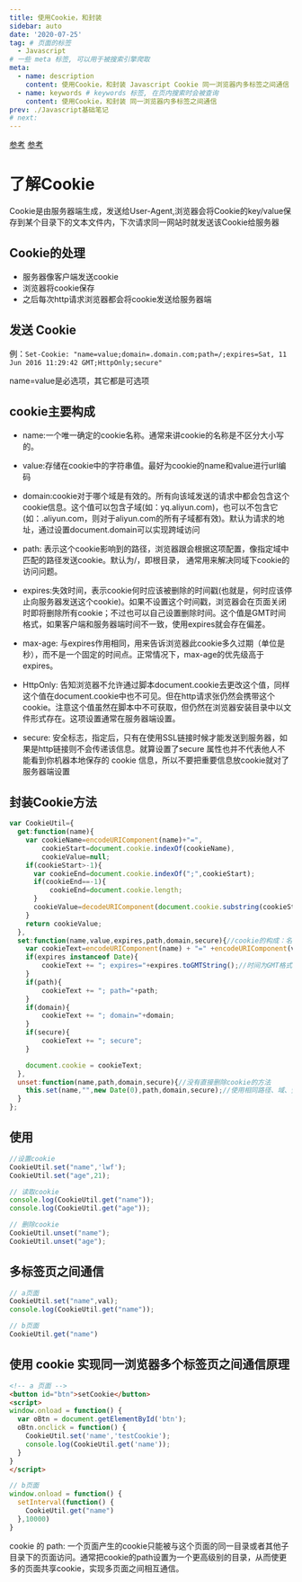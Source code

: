 ```yaml
---
title: 使用Cookie，和封装
sidebar: auto
date: '2020-07-25'
tag: # 页面的标签 
  - Javascript
# 一些 meta 标签, 可以用于被搜索引擎爬取
meta:
  - name: description
    content: 使用Cookie，和封装 Javascript Cookie 同一浏览器内多标签之间通信
  - name: keywords # keywords 标签, 在页内搜索时会被查询
    content: 使用Cookie，和封装 同一浏览器内多标签之间通信
prev: ./Javascript基础笔记
# next: 
---
```

[参考](https://blog.csdn.net/liwenfei123/article/details/80027155)
[参考](https://blog.csdn.net/zhangquan_zone/article/details/77627899)

# 了解Cookie
Cookie是由服务器端生成，发送给User-Agent,浏览器会将Cookie的key/value保存到某个目录下的文本文件内，下次请求同一网站时就发送该Cookie给服务器

## Cookie的处理
- 服务器像客户端发送cookie
- 浏览器将cookie保存
- 之后每次http请求浏览器都会将cookie发送给服务器端

## 发送 Cookie
例：`Set-Cookie: "name=value;domain=.domain.com;path=/;expires=Sat, 11 Jun 2016 11:29:42 GMT;HttpOnly;secure"`

name=value是必选项，其它都是可选项

## cookie主要构成
- name:一个唯一确定的cookie名称。通常来讲cookie的名称是不区分大小写的。

- value:存储在cookie中的字符串值。最好为cookie的name和value进行url编码

- domain:cookie对于哪个域是有效的。所有向该域发送的请求中都会包含这个cookie信息。这个值可以包含子域(如：yq.aliyun.com)，也可以不包含它(如：.aliyun.com，则对于aliyun.com的所有子域都有效)。默认为请求的地址，通过设置document.domain可以实现跨域访问

- path: 表示这个cookie影响到的路径，浏览器跟会根据这项配置，像指定域中匹配的路径发送cookie。默认为/，即根目录， 通常用来解决同域下cookie的访问问题。

- expires:失效时间，表示cookie何时应该被删除的时间戳(也就是，何时应该停止向服务器发送这个cookie)。如果不设置这个时间戳，浏览器会在页面关闭时即将删除所有cookie；不过也可以自己设置删除时间。这个值是GMT时间格式，如果客户端和服务器端时间不一致，使用expires就会存在偏差。

- max-age: 与expires作用相同，用来告诉浏览器此cookie多久过期（单位是秒），而不是一个固定的时间点。正常情况下，max-age的优先级高于expires。

- HttpOnly: 告知浏览器不允许通过脚本document.cookie去更改这个值，同样这个值在document.cookie中也不可见。但在http请求张仍然会携带这个cookie。注意这个值虽然在脚本中不可获取，但仍然在浏览器安装目录中以文件形式存在。这项设置通常在服务器端设置。

- secure: 安全标志，指定后，只有在使用SSL链接时候才能发送到服务器，如果是http链接则不会传递该信息。就算设置了secure 属性也并不代表他人不能看到你机器本地保存的 cookie 信息，所以不要把重要信息放cookie就对了服务器端设置

## 封装Cookie方法
``` js
var CookieUtil={
  get:function(name){
    var cookieName=encodeURIComponent(name)+"=",
        cookieStart=document.cookie.indexOf(cookieName),
        cookieValue=null;
    if(cookieStart>-1){
      var cookieEnd=document.cookie.indexOf(";",cookieStart);
      if(cookieEnd==-1){
          cookieEnd=document.cookie.length;
      }
      cookieValue=decodeURIComponent(document.cookie.substring(cookieStart+cookieName.length,cookieEnd));
    }
    return cookieValue;
  },
  set:function(name,value,expires,path,domain,secure){//cookie的构成：名称、值、失效时间（何时应停止向浏览器发送cookie）、路径（向服务器发送cookie的特定域的路径）、域（cookie对于哪个域是有效的）、安全标志（指定后只能在使用SSL连接时才发送到服务器）
    var cookieText=encodeURIComponent(name) + "=" +encodeURIComponent(value);
    if(expires instanceof Date){
        cookieText += "; expires="+expires.toGMTString();//时间为GMT格式，注意信息之间用“; ”分割
    }
    if(path){
        cookieText += "; path="+path;
    }
    if(domain){
        cookieText += "; domain="+domain;
    }
    if(secure){
        cookieText += "; secure";
    }

    document.cookie = cookieText;
  },
  unset:function(name,path,domain,secure){//没有直接删除cookie的方法
    this.set(name,"",new Date(0),path,domain,secure);//使用相同路径、域、安全选项再次设置cookie，并将失效时间设置为过去的时间
  }
};
```

## 使用
``` js
//设置cookie
CookieUtil.set("name",'lwf');
CookieUtil.set("age",21);

// 读取cookie
console.log(CookieUtil.get("name"));
console.log(CookieUtil.get("age"));

// 删除cookie
CookieUtil.unset("name");
CookieUtil.unset("age");
```

## 多标签页之间通信
``` js
// a页面
CookieUtil.set("name",val);
console.log(CookieUtil.get("name"));

// b页面
CookieUtil.get("name")
```

## 使用 cookie 实现同一浏览器多个标签页之间通信原理
``` html
<!-- a 页面 -->
<button id="btn">setCookie</button>
<script>
window.onload = function() {
  var oBtn = document.getElementById('btn');
  oBtn.onclick = function() {
    CookieUtil.set('name','testCookie');
    console.log(CookieUtil.get('name'));
  }
}
</script>
```
``` js
// b页面
window.onload = function() {
  setInterval(function() {
    CookieUtil.get("name")
  },10000)
}
```

cookie 的 path: 一个页面产生的cookie只能被与这个页面的同一目录或者其他子目录下的页面访问。通常把cookie的path设置为一个更高级别的目录，从而使更多的页面共享cookie，实现多页面之间相互通信。
